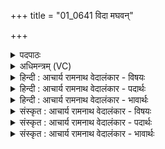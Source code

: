+++
title = "01_0641 विदा मघवन्"

+++
<details><summary>पदपाठः</summary>

वि꣣दाः꣢। म꣣घवन्। विदाः꣢। गा꣣तु꣢म्। अ꣡नु꣢꣯। शँ꣣सिषः। दि꣡शः꣢꣯। शि꣡क्षा꣢꣯। श꣣चीनाम्। पते। पूर्वीणा꣢म्। पु꣣रूवसो। पुरु। वसो। ६४१।
</details>

<details><summary>अधिमन्त्रम् (VC)</summary>

- इन्द्रः
- प्रजापतिः
- विराडनुष्टुप्
- गान्धारः
- 0
</details>

<details><summary>हिन्दी : आचार्य रामनाथ वेदालंकार - विषयः</summary>

प्रथम मन्त्र में परमात्मा से मार्गनिर्देशन की प्रार्थना की गयी है।
</details>

<details><summary>हिन्दी : आचार्य रामनाथ वेदालंकार - पदार्थः</summary>

पदार्थान्वयभाषाः -  हे (मघवन्) ज्ञानरूप ऐश्वर्य के धनी परमात्मन् ! आप (विदाः) हमें जानिए, (गातुम्) हमारे आचरण को (विदाः) जानिए, (दिशः) गन्तव्य दिशाओं का (अनुशंसिषः) उपदेश कीजिए। हे (शचीनां पते) ज्ञानों और कर्मों के अधिपति ! आप हमें भी (शिक्ष) ज्ञान और कर्म प्रदान कीजिए। हे (पुरुवसो) प्रचुर धनवाले ! आप (पूर्वीणाम्) श्रेष्ठ दानों के स्वामी हैं, हमें भी उन दानों का पात्र बनाइए ॥१॥ इस मन्त्र में अनेक क्रियाओं का एक कारक से योग होने के कारण दीपक अलङ्कार है। ‘विदा’ की आवृत्ति में लाटानुप्रास है। ‘पूर्वी, पुरूव’ में छेकानुप्रास है ॥१॥
</details>

<details><summary>हिन्दी : आचार्य रामनाथ वेदालंकार - भावार्थः</summary>

भावार्थभाषाः -  परमात्मा से सब मनुष्यों को कर्तव्यज्ञान और कर्मसम्पति प्राप्त करके, पुरुषार्थ से धन कमा कर सदाचारपूर्वक समृद्ध जीवन बिताना चाहिए ॥१॥
</details>

<details><summary>संस्कृत : आचार्य रामनाथ वेदालंकार - विषयः</summary>

तत्राद्ये मन्त्रे परमात्मा मार्गनिर्देशार्थं प्रार्थ्यते।
</details>

<details><summary>संस्कृत : आचार्य रामनाथ वेदालंकार - पदार्थः</summary>

पदार्थान्वयभाषाः -  हे (मघवन्) ज्ञानैश्वर्यशालिन् परमात्मन् ! त्वम् (विदाः) अस्मान् विद्धि जानीहि, (गातुम्) अस्माकम् आचरणम् (विदाः) विद्धि जानीहि, (दिशः) गन्तव्यान् मार्गान् (अनुशंसिषः) अनुशाधि। हे (शचीनां पते) प्रज्ञानां कर्मणां च अधिपते ! त्वम् अस्मभ्यम् अपि (शिक्ष) सत्प्रज्ञाः सत्कर्माणि च प्रदेहि। हे (पुरूवसो) प्रभूतधन ! त्वम् (पूर्वीणाम्) श्रेष्ठानां रातीनां, पतिः असि इति शेषः, तासां रातीनाम् अस्मानपि पात्रं कुरु। अत्र पूर्वीशब्देन श्रेष्ठा रातयो गृह्यन्ते, ‘पूर्वीरिन्द्रस्य रातयः।’ ऋ० १।११।३ इति श्रुतेः ॥ (विदाः) विद ज्ञाने, लेटि रूपम्, ‘लेटोऽडाटौ’, अ० ३।४।९४ इत्याडागमः। (अनुशंसिषः), अनुपूर्वात् शंसतेः लेटि रूपम्। (शचीनां पते), शची इति कर्मनाम प्रज्ञानाम च, निघं० २।१, ३।९। (शिक्षा), शिक्षतिः दानकर्मा, निघं० ३।२०। संहितायां ‘द्व्यचोऽतस्तिङः अ० ६।३।१३५ इति दीर्घः ॥१॥ अत्र बहूनां क्रियाणामेककारकयोगाद् दीपकालङ्कारः। ‘विदा’ इत्यस्यावृत्तौ लाटानुप्रासः। ‘पूर्वी, पुरूव’ इत्यत्र छेकानुप्रासः ॥१॥
</details>

<details><summary>संस्कृत : आचार्य रामनाथ वेदालंकार - भावार्थः</summary>

भावार्थभाषाः -  परमात्मनः सकाशात् सर्वैर्जनैः कर्तव्यज्ञानं कर्मसम्पत्तिं च प्राप्य पुरुषार्थेन धनान्यर्जयित्वा सदाचारेण समृद्धं जीवनं यापनीयम् ॥१॥
</details>